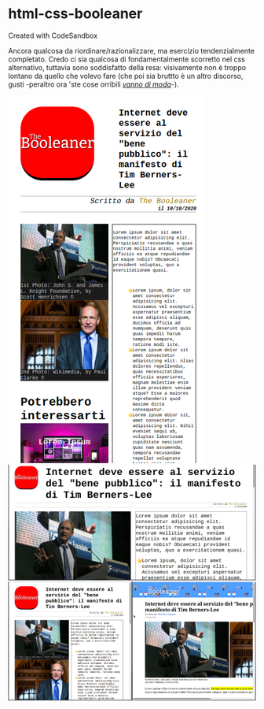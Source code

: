 # html-css-booleaner

Created with CodeSandbox

Ancora qualcosa da riordinare/razionalizzare, ma esercizio tendenzialmente completato.
Credo ci sia qualcosa di fondamentalmente scorretto nel css alternativo, tuttavia sono soddisfatto della resa:
visivamente non è troppo lontano da quello che volevo fare (che poi sia bruttto è un altro discorso, gusti -peraltro ora 'ste cose orribili [_vanno di moda_](https://brutalistwebsites.com/)-).

![collassato](img/screenshot-collapsed.png?raw=true)
![schermo intero](img/screenshot-fullscreen.png?raw=true)
![confronto versioni](img/cfr_due_versioni.png?raw=true)

